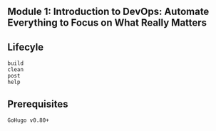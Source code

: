 ## Module 1: Introduction to DevOps: Automate Everything to Focus on What Really Matters
## Lifecyle

    build
    clean
    post
    help

## Prerequisites
    
    GoHugo v0.80+
